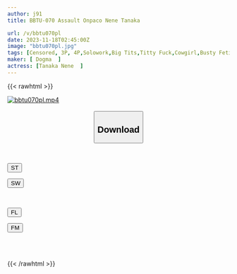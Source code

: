 ```yaml
---
author: j91
title: BBTU-070 Assault Onpaco Nene Tanaka

url: /v/bbtu070pl
date: 2023-11-18T02:45:00Z
image: "bbtu070pl.jpg"
tags: [Censored, 3P, 4P,Solowork,Big Tits,Titty Fuck,Cowgirl,Busty Fetish]
maker: [ Dogma  ]
actress: [Tanaka Nene  ]
---
```



{{< rawhtml >}}

<div class="video" data-videoid="8qQROxQ3oLtobgW">
    <a href="javascript:;">
        <img src="/v/bbtu070pl/bbtu070pl.jpg" width="WIDTH" height="HEIGHT" alt="bbtu070pl.mp4" loading="lazy">
    </a>
</div>

<script type="text/javascript" src="https://j91.asia/asset/on-demand-st.js"></script>

<br>
  <link rel="stylesheet" href="https://j91.asia/asset/bs5.css">
  
  <center>
  <button class="btn btn-primary" type="button" data-bs-toggle="collapse" data-bs-target=".multi-collapse" aria-expanded="false" aria-controls="multiCollapseExample1 multiCollapseExample2"><h2>Download</h2></button></center>
</p>
<div class="row">
  <div class="col">
    <div class="collapse multi-collapse" id="multiCollapseExample1">
      <div class="card card-body">
	      	      <br>
<div class="buttons">  
<p><a href="https://streamtape.to/v/8qQROxQ3oLtobgW" target="_blank"><button class="btn-hover color-3"><i class="fa fa-download"></i> ST</button></a></p>
<p><a href="https://sfastwish.com/j8bv5f1tetrr" target="_blank"><button class="btn-hover color-2"><i class="fa fa-download"></i> SW</button></a></p></div>
    </div>
  </div>
</div>
  <div class="col">
    <div class="collapse multi-collapse" id="multiCollapseExample2">
      <div class="card card-body">
	      <br>
<div class="buttons">
<p><a href="javascript:;" target="_blank"><button class="btn-hover color-9"><i class="fa fa-download"></i> FL</button></a></p>
<p><a href="javascript:;" target="_blank"><button class="btn-hover color-8"><i class="fa fa-download"></i> FM</button></a></p></div>
<br><br>
      </div>
    </div>
  </div>
</div>

{{< /rawhtml >}}
